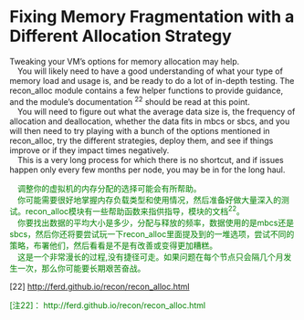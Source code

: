 # Fixing Memory Fragmentation with a Different Allocation Strategy
Tweaking your VM’s options for memory allocation may help.
<br>&emsp;You will likely need to have a good understanding of what your type of memory load and usage is, and be ready to do a lot of in-depth testing. The recon_alloc module contains a few helper functions to provide guidance, and the module’s documentation <sup>22</sup> should be read at this point.
<br>&emsp;You will need to figure out what the average data size is, the frequency of allocation and deallocation, whether the data fits in mbcs or sbcs, and you will then need to try playing with a bunch of the options mentioned in recon_alloc, try the different strategies, deploy them, and see if things improve or if they impact times negatively.
<br>&emsp;This is a very long process for which there is no shortcut, and if issues happen only every few months per node, you may be in for the long haul.

<p></p> <font color="green">
&emsp;调整你的虚拟机的内存分配的选择可能会有所帮助。<br>
&emsp;你可能需要很好地掌握内存负载类型和使用情况，然后准备好做大量深入的测试。recon_alloc模块有一些帮助函数来指供指导，模块的文档<sup>22</sup>。<br>
&emsp;你要找出数据的平均大小是多少，分配与释放的频率，数据使用的是mbcs还是sbcs，然后你还将要尝试玩一下recon_alloc里面提及到的一堆选项，尝试不同的策略，布署他们，然后看看是不是有改善或变得更加糟糕。<br>
&emsp;这是一个非常漫长的过程,没有捷径可走。如果问题在每个节点只会隔几个月发生一次，那么你可能要长期艰苦奋战。
</font> <p></p>


[22] http://ferd.github.io/recon/recon_alloc.html

<p></p> <font color="green">
[注22]： http://ferd.github.io/recon/recon_alloc.html
</font> <p></p>

